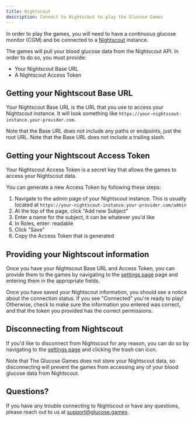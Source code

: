 ```yaml
---
title: Nightscout
description: Connect to Nightscout to play the Glucose Games
---
```


In order to play the games, you will need to have a continuous glucose monitor (CGM) and be connected to a [Nightscout](https://nightscout.github.io/) instance.

The games will pull your blood glucose data from the Nightscout API.
In order to do so, you must provide:
- Your Nightscout Base URL
- A Nightscout Access Token

## Getting your Nightscout Base URL

Your Nightscout Base URL is the URL that you use to access your Nightscout instance.
It will look something like `https://your-nightscout-instance.your-provider.com`.

Note that the Base URL does not include any paths or endpoints, just the root URL.
Note that the Base URL does not include a trailing slash.

## Getting your Nightscout Access Token

Your Nightscout Access Token is a secret key that allows the games to access your Nightscout data.

You can generate a new Access Token by following these steps:
1. Navigate to the admin page of your Nightscout instance. This is usually located at `https://your-nightscout-instance.your-provider.com/admin`
2. At the top of the page, click "Add new Subject"
3. Enter a name for the subject, it can be whatever you'd like
4. In Roles, enter: readable
5. Click "Save"
6. Copy the Access Token that is generated

## Providing your Nightscout information

Once you have your Nightscout Base URL and Access Token, you can provide them to the games by navigating to the [settings page](/account) page and entering them in the appropriate fields.

Once you have saved your Nightscout information, you should see a notice about the connection status.
If you see "Connected" you're ready to play!
Otherwise, check to make sure the information you entered was correct, and that the token you provided has the correct permissions.

## Disconnecting from Nightscout

If you'd like to disconnect from Nightscout for any reason, you can do so by navigating to the [settings page](/account) and clicking the trash can icon.

Note that The Glucose Games does not store your Nightscout data, so disconnecting will prevent the games from accessing any of your blood glucose data from Nightscout.

## Questions?

If you have any trouble connecting to Nightscout or have any questions, please reach out to us at [support@glucose.games](mailto:support@glucose.games).
